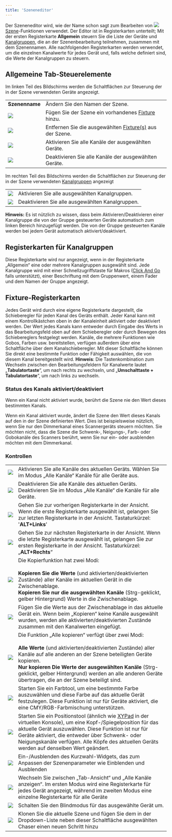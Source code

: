 ```yaml
---
title: 'Szeneneditor'
---
```


Der Szeneneditor wird, wie der Name schon sagt zum Bearbeiten von ![](/basics/scene.png) [Szene](/basics/glossary-and-concepts#szene)-Funktionen verwendet. Der Editor ist in Registerkarten unterteilt; Mit der ersten Registerkarte **Allgemein** steuern Sie die Liste der Geräte und [Kanalgruppen](/basics/glossary-and-concepts#kanalgruppen), die an der Szenenbearbeitung teilnehmen, zusammen mit dem Szenennamen.
Alle nachfolgenden Registerkarten werden verwendet, um die einzelnen Kanalwerte für jedes Gerät und, falls welche definiert sind, die Werte der Kanalgruppen zu steuern.

Allgemeine Tab-Steuerelemente
--------------------

Im linken Teil des Bildschirms werden die Schaltflächen zur Steuerung der in der Szene verwendeten Geräte angezeigt.

|     |     |
| --- | --- |
| **Szenenname** | Ändern Sie den Namen der Szene. |
| ![](/basics/edit_add.png) | Fügen Sie der Szene ein vorhandenes [Fixture](/basics/glossary-and-concepts#fixtures) hinzu. |
| ![](/basics/edit_remove.png) | Entfernen Sie die ausgewählten [Fixture(s)](/basics/glossary-and-concepts#fixtures) aus der Szene. |
| ![](/basics/check.png) | Aktivieren Sie alle Kanäle der ausgewählten Geräte. |
| ![](/basics/uncheck.png) | Deaktivieren Sie alle Kanäle der ausgewählten Geräte. |

Im rechten Teil des Bildschirms werden die Schaltflächen zur Steuerung der in der Szene verwendeten [Kanalgruppen](/basics/glossary-and-concepts#kanalgruppen) angezeigt

|     |     |
| --- | --- |
| ![](/basics/check.png) | Aktivieren Sie alle ausgewählten Kanalgruppen. |
| ![](/basics/uncheck.png) | Deaktivieren Sie alle ausgewählten Kanalgruppen. |


**Hinweis:** Es ist nützlich zu wissen, dass beim Aktivieren/Deaktivieren einer Kanalgruppe die von der Gruppe gesteuerten Geräte automatisch zum linken Bereich hinzugefügt werden. Die von der Gruppe gesteuerten Kanäle werden bei jedem Gerät automatisch aktiviert/deaktiviert.

Registerkarten für Kanalgruppen
-------------------

Diese Registerkarte wird nur angezeigt, wenn in der Registerkarte „Allgemein“ eine oder mehrere Kanalgruppen ausgewählt sind.
Jede Kanalgruppe wird mit einer Schnellzugriffstaste für Makros ([Click And Go](/basics/glossary-and-concepts#click-and-go) falls unterstützt), einer Beschriftung mit dem Gruppenwert, einem Fader und dem Namen der Gruppe angezeigt.

Fixture-Registerkarten
------------

Jedes Gerät wird durch eine eigene Registerkarte dargestellt, die Schieberegler für jeden Kanal des Geräts enthält. Jeder Kanal kann mit einem Kontrollkästchen oben in der Kanaleinheit aktiviert oder deaktiviert werden. Der Wert jedes Kanals kann entweder durch Eingabe des Werts in das Bearbeitungsfeld oben auf dem Schieberegler oder durch Bewegen des Schiebereglers festgelegt werden. Kanäle, die mehrere Funktionen wie Gobos, Farben usw. bereitstellen, verfügen außerdem über eine Schaltfläche über dem Kanalschieberegler. Mit dieser Schaltfläche können Sie direkt eine bestimmte Funktion oder Fähigkeit auswählen, die von diesem Kanal bereitgestellt wird.
**Hinweis**: Die Tastenkombination zum Wechseln zwischen den Bearbeitungsfeldern für Kanalwerte lautet „**Tabulatortaste**“, um nach rechts zu wechseln, und „**Umschalttaste + Tabulatortaste**“, um nach links zu wechseln.

### Status des Kanals aktiviert/deaktiviert

Wenn ein Kanal nicht aktiviert wurde, berührt die Szene nie den Wert dieses bestimmten Kanals.

Wenn ein Kanal aktiviert wurde, ändert die Szene den Wert dieses Kanals auf den in der Szene definierten Wert. Dies ist beispielsweise nützlich, wenn Sie nur den Dimmerkanal eines Scannergeräts steuern möchten. Sie möchten nicht, dass die Szene die Schwenk-, Neigungs-, Farb- oder Gobokanäle des Scanners berührt, wenn Sie nur ein- oder ausblenden möchten mit dem Dimmerkanal.

### Kontrollen

|     |     |
| --- | --- |
| ![](/basics/check.png) | Aktivieren Sie alle Kanäle des aktuellen Geräts. Wählen Sie im Modus „Alle Kanäle“ Kanäle für alle Geräte aus. |
| ![](/basics/uncheck.png) | Deaktivieren Sie alle Kanäle des aktuellen Geräts. Deaktivieren Sie im Modus „Alle Kanäle“ die Kanäle für alle Geräte. |
| ![](/basics/back.png) | Gehen Sie zur vorherigen Registerkarte in der Ansicht. Wenn die erste Registerkarte ausgewählt ist, gelangen Sie zur letzten Registerkarte in der Ansicht. Tastaturkürzel: '**ALT+Links**' |
| ![](/basics/forward.png) | Gehen Sie zur nächsten Registerkarte in der Ansicht. Wenn die letzte Registerkarte ausgewählt ist, gelangen Sie zur ersten Registerkarte in der Ansicht. Tastaturkürzel: „**ALT+Rechts**“ |
| ![](/basics/editcopy.png) | Die Kopierfunktion hat zwei Modi: <br><br>**Kopieren Sie die Werte** (und aktivierten/deaktivierten Zustände) aller Kanäle im aktuellen Gerät in die Zwischenablage.<br>**Kopieren Sie nur die ausgewählten Kanäle** (Strg-geklickt, gelber Hintergrund) Werte in die Zwischenablage. |
| ![](/basics/editpaste.png) | Fügen Sie die Werte aus der Zwischenablage in das aktuelle Gerät ein. Wenn beim „Kopieren“ keine Kanäle ausgewählt wurden, werden alle aktivierten/deaktivierten Zustände zusammen mit den Kanalwerten eingefügt. |
| ![](/basics/editcopyall.png) | Die Funktion „Alle kopieren“ verfügt über zwei Modi:<br><br>**Alle Werte** (und aktivierten/deaktivierten Zustände) aller Kanäle auf alle anderen an der Szene beteiligten Geräte kopieren.<br>**Nur kopieren Die Werte der ausgewählten Kanäle** (Strg-geklickt, gelber Hintergrund) werden an alle anderen Geräte übertragen, die an der Szene beteiligt sind. |
| ![](/basics/color.png) | Starten Sie ein Farbtool, um eine bestimmte Farbe auszuwählen und diese Farbe auf das aktuelle Gerät festzulegen. Diese Funktion ist nur für Geräte aktiviert, die eine CMY/RGB-Farbmischung unterstützen. |
| ![](/basics/xypad.png) | Starten Sie ein Positionstool (ähnlich wie [XYPad](/virtual-console/xy-pad) in der virtuellen Konsole), um eine Kopf-/Spiegelposition für das aktuelle Gerät auszuwählen. Diese Funktion ist nur für Geräte aktiviert, die entweder über Schwenk- oder Neigungskanäle verfügen. Alle Köpfe des aktuellen Geräts werden auf denselben Wert geändert. |
| ![](/basics/speed.png) | Ein-/Ausblenden des Kurzwahl-Widgets, das zum Anpassen der Szenenparameter wie Einblenden und Ausblenden | verwendet wird
| ![](/basics/tabview.png) | Wechseln Sie zwischen „Tab-Ansicht“ und „Alle Kanäle anzeigen“. Im ersten Modus wird eine Registerkarte für jedes Gerät angezeigt, während im zweiten Modus eine einzelne Registerkarte für alle Geräte | angezeigt wird
| ![](/basics/blind.png) | Schalten Sie den Blindmodus für das ausgewählte Gerät um. |
| ![](/basics/record.png) | Klonen Sie die aktuelle Szene und fügen Sie dem in der Dropdown-Liste neben dieser Schaltfläche ausgewählten Chaser einen neuen Schritt hinzu |